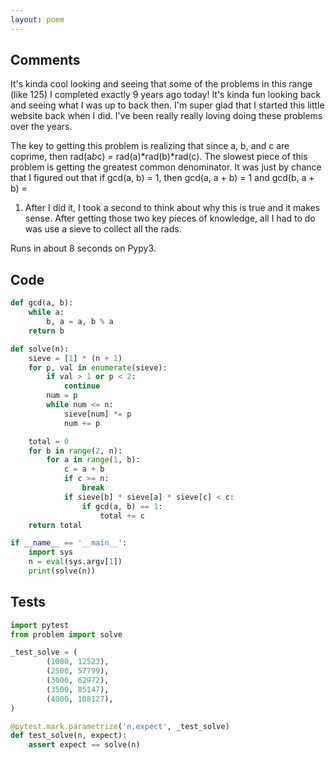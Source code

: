 ```yaml
---
layout: poem
---
```


## Comments

It's kinda cool looking and seeing that some of the problems in this range
(like 125) I completed exactly 9 years ago today!  It's kinda fun looking back
and seeing what I was up to back then.  I'm super glad that I started this
little website back when I did.  I've been really really loving doing these
problems over the years.

The key to getting this problem is realizing that since a, b, and c are
coprime, then rad(a*b*c) = rad(a)*rad(b)*rad(c).  The slowest piece of this
problem is getting the greatest common denominator.  It was just by chance that
I figured out that if gcd(a, b) = 1, then gcd(a, a + b) = 1 and gcd(b, a + b) =
1.  After I did it, I took a second to think about why this is true and it
makes sense.  After getting those two key pieces of knowledge, all I had to do
was use a sieve to collect all the rads.

Runs in about 8 seconds on Pypy3.

## Code

```python
def gcd(a, b):
    while a:
        b, a = a, b % a
    return b

def solve(n):
    sieve = [1] * (n + 1)
    for p, val in enumerate(sieve):
        if val > 1 or p < 2:
            continue
        num = p
        while num <= n:
            sieve[num] *= p
            num += p

    total = 0
    for b in range(2, n):
        for a in range(1, b):
            c = a + b
            if c >= n:
                break
            if sieve[b] * sieve[a] * sieve[c] < c:
                if gcd(a, b) == 1:
                    total += c
    return total

if __name__ == '__main__':
    import sys
    n = eval(sys.argv[1])
    print(solve(n))
```

## Tests

```python
import pytest
from problem import solve

_test_solve = (
        (1000, 12523),
        (2500, 57799),
        (3000, 62972),
        (3500, 85147),
        (4000, 108127),
)

@pytest.mark.parametrize('n,expect', _test_solve)
def test_solve(n, expect):
    assert expect == solve(n)
```
